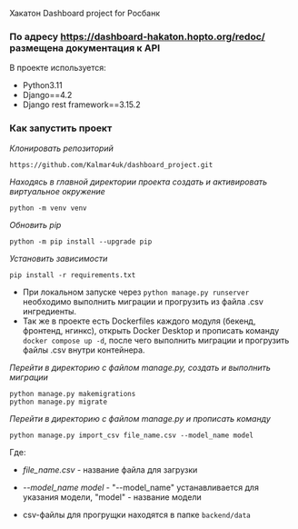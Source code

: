 Хакатон Dashboard project for Росбанк

### По адресу https://dashboard-hakaton.hopto.org/redoc/ размещена документация к API

В проекте используется:
* Python3.11
* Django==4.2
* Django rest framework==3.15.2

### Как запустить проект

*Клонировать репозиторий*
```
https://github.com/Kalmar4uk/dashboard_project.git
```

*Находясь в главной директории проекта создать и активировать виртуальное окружение*
```
python -m venv venv
```

*Обновить pip*
```
python -m pip install --upgrade pip
```

*Установить зависимости*
```
pip install -r requirements.txt
```

* При локальном запуске через ```python manage.py runserver``` необходимо выполнить миграции и прогрузить из файла .csv ингредиенты.
* Так же в проекте есть Dockerfiles каждого модуля (бекенд, фронтенд, нгинкс), открыть Docker Desktop и прописать команду ```docker compose up -d```, после чего выполнить миграции и прогрузить файлы .csv внутри контейнера.

*Перейти в директорию с файлом manage.py, создать и выполнить миграции*
```
python manage.py makemigrations
python manage.py migrate
```

*Перейти в директорию с файлом manage.py и прописать команду*
```
python manage.py import_csv file_name.csv --model_name model
```
Где:
* *file_name.csv* - название файла для загрузки
* *--model_name model* - "--model_name" устанавливается для указания модели, "model" - название модели

* csv-файлы для прогрущки находятся в папке ```backend/data```



